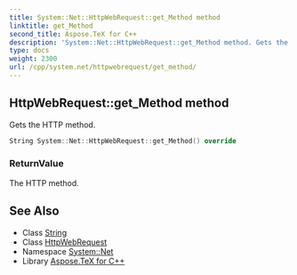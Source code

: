 ```yaml
---
title: System::Net::HttpWebRequest::get_Method method
linktitle: get_Method
second_title: Aspose.TeX for C++
description: 'System::Net::HttpWebRequest::get_Method method. Gets the HTTP method in C++.'
type: docs
weight: 2300
url: /cpp/system.net/httpwebrequest/get_method/
---
```

## HttpWebRequest::get_Method method


Gets the HTTP method.

```cpp
String System::Net::HttpWebRequest::get_Method() override
```


### ReturnValue

The HTTP method.

## See Also

* Class [String](../../../system/string/)
* Class [HttpWebRequest](../)
* Namespace [System::Net](../../)
* Library [Aspose.TeX for C++](../../../)
